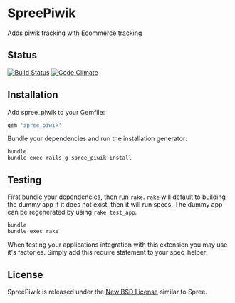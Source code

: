 SpreePiwik
==========

Adds piwik tracking with Ecommerce tracking

Status
------

[![Build Status](https://travis-ci.org/berkes/spree_piwik.svg?branch=develop)](https://travis-ci.org/berkes/spree_piwik)
[![Code Climate](https://codeclimate.com/github/berkes/spree_piwik/badges/gpa.svg)](https://codeclimate.com/github/berkes/spree_piwik)

Installation
------------

Add spree_piwik to your Gemfile:

```ruby
gem 'spree_piwik'
```

Bundle your dependencies and run the installation generator:

```shell
bundle
bundle exec rails g spree_piwik:install
```

Testing
-------

First bundle your dependencies, then run `rake`. `rake` will default to building the dummy app if it does not exist, then it will run specs. The dummy app can be regenerated by using `rake test_app`.

```shell
bundle
bundle exec rake
```

When testing your applications integration with this extension you may use it's factories.
Simply add this require statement to your spec_helper:


License
-------

SpreePiwik is released under the [New BSD License](https://github.com/spree/spree/blob/master/license.md) similar to Spree.
